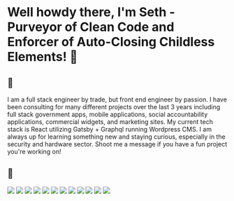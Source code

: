# Well howdy there, I'm Seth - Purveyor of Clean Code and Enforcer of Auto-Closing Childless Elements! 📐

## 🔎 
I am a full stack engineer by trade, but front end engineer by passion. I have been consulting for many different projects over the last 3 years including full stack government apps, mobile applications, social accountability applications, commercial widgets, and marketing sites. My current tech stack is React utilizing Gatsby + Graphql running Wordpress CMS. I am always up for learning something new and staying curious, especially in the security and hardware sector. Shoot me a message if you have a fun project you're working on! 

## 🧰
![](https://img.shields.io/badge/OS-iOS-informational?style=flat&logo=<LOGO_NAME>&logoColor=black&color=white)
![](https://img.shields.io/badge/IDE-VS_Code-informational?style=flat&logo=<LOGO_NAME>&logoColor=white&color=003366)
![](https://img.shields.io/badge/Terminal-OhMyZsh-informational?style=flat&logo=<LOGO_NAME>&logoColor=white&color=006666)
![](https://img.shields.io/badge/Code-Javascript-informational?style=flat&logo=<LOGO_NAME>&logoColor=white&color=330033)
![](https://img.shields.io/badge/Code-Typescript-informational?style=flat&logo=<LOGO_NAME>&logoColor=white&color=330033)
![](https://img.shields.io/badge/Code-Python-informational?style=flat&logo=<LOGO_NAME>&logoColor=white&color=330033)
![](https://img.shields.io/badge/Code-CSharp-informational?style=flat&logo=<LOGO_NAME>&logoColor=white&color=330033)
![](https://img.shields.io/badge/Library-React-informational?style=flat&logo=<LOGO_NAME>&logoColor=white&color=009966)
![](https://img.shields.io/badge/Library-Next-informational?style=flat&logo=<LOGO_NAME>&logoColor=white&color=009966)
![](https://img.shields.io/badge/ENV-Node-informational?style=flat&logo=<LOGO_NAME>&logoColor=white&color=990066)
![](https://img.shields.io/badge/DBMS-MySQL-informational?style=flat&logo=<LOGO_NAME>&logoColor=white&color=6699cc)
![](https://img.shields.io/badge/DBMS-POSTGRES-informational?style=flat&logo=<LOGO_NAME>&logoColor=white&color=6699cc)
